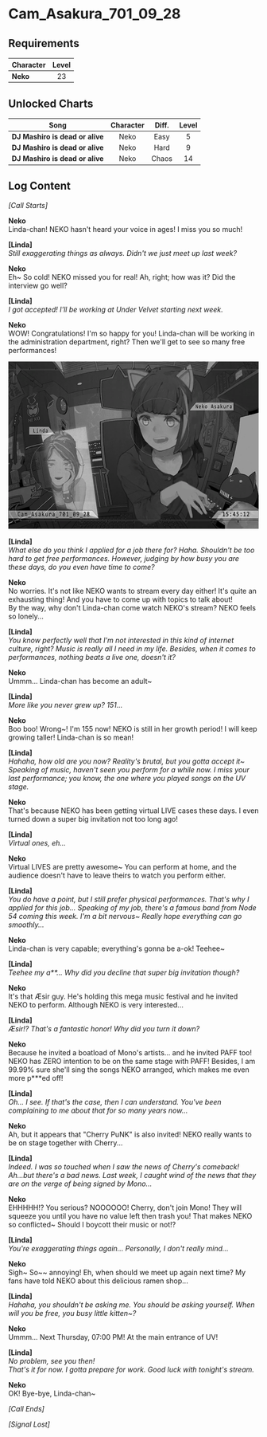 # Cam_Asakura_701_09_28
## Requirements
|Character|Level|
|---------|:---:|
|**Neko** | 23  |

## Unlocked Charts
|             Song              |Character|Diff.|Level|
|-------------------------------|:-------:|:---:|:---:|
|**DJ Mashiro is dead or alive**|  Neko   |Easy |  5  |
|**DJ Mashiro is dead or alive**|  Neko   |Hard |  9  |
|**DJ Mashiro is dead or alive**|  Neko   |Chaos| 14  |

## Log Content
*[Call Starts]*

**Neko**<br>
Linda\-chan! NEKO hasn't heard your voice in ages! I miss you so much!

**[Linda]**<br>
*Still exaggerating things as always. Didn't we just meet up last week?*

**Neko**<br>
Eh~ So cold! NEKO missed you for real! Ah, right; how was it? Did the interview go well?

**[Linda]**<br>
*I got accepted! I'll be working at Under Velvet starting next week.*

**Neko**<br>
WOW! Congratulations! I'm so happy for you! Linda\-chan will be working in the administration department, right? Then we'll get to see so many free performances!

![naos2801.png](./attachments/naos2801.png)

**[Linda]**<br>
*What else do you think I applied for a job there for? Haha. Shouldn't be too hard to get free performances. However, judging by how busy you are these days, do you even have time to come?*

**Neko**<br>
No worries. It's not like NEKO wants to stream every day either! It's quite an exhausting thing! And you have to come up with topics to talk about!<br>
By the way, why don't Linda\-chan come watch NEKO's stream? NEKO feels so lonely...

**[Linda]**<br>
*You know perfectly well that I'm not interested in this kind of internet culture, right? Music is really all I need in my life. Besides, when it comes to performances, nothing beats a live one, doesn't it?*

**Neko**<br>
Ummm... Linda\-chan has become an adult~

**[Linda]**<br>
*More like you never grew up? 151...*

**Neko**<br>
Boo boo! Wrong~! I'm 155 now! NEKO is still in her growth period! I will keep growing taller! Linda\-chan is so mean!

**[Linda]**<br>
*Hahaha, how old are you now? Reality's brutal, but you gotta accept it~<br>
Speaking of music, haven't seen you perform for a while now. I miss your last performance; you know, the one where you played songs on the UV stage.*

**Neko**<br>
That's because NEKO has been getting virtual LIVE cases these days. I even turned down a super big invitation not too long ago!

**[Linda]**<br>
*Virtual ones, eh...*

**Neko**<br>
Virtual LIVES are pretty awesome~ You can perform at home, and the audience doesn't have to leave theirs to watch you perform either.

**[Linda]**<br>
*You do have a point, but I still prefer physical performances. That's why I applied for this job... Speaking of my job, there's a famous band from Node 54 coming this week. I'm a bit nervous~ Really hope everything can go smoothly...*

**Neko**<br>
Linda\-chan is very capable; everything's gonna be a\-ok! Teehee~

**[Linda]**<br>
*Teehee my a\*\*... Why did you decline that super big invitation though?*

**Neko**<br>
It's that Æsir guy. He's holding this mega music festival and he invited NEKO to perform. Although NEKO is very interested...

**[Linda]**<br>
*Æsir!? That's a fantastic honor! Why did you turn it down?*

**Neko**<br>
Because he invited a boatload of Mono's artists... and he invited PAFF too! NEKO has ZERO intention to be on the same stage with PAFF! Besides, I am 99.99% sure she'll sing the songs NEKO arranged, which makes me even more p\*\*\*ed off!

**[Linda]**<br>
*Oh... I see. If that's the case, then I can understand. You've been complaining to me about that for so many years now...*

**Neko**<br>
Ah, but it appears that "Cherry PuNK" is also invited! NEKO really wants to be on stage together with Cherry...

**[Linda]**<br>
*Indeed. I was so touched when I saw the news of Cherry's comeback! Ah...but there's a bad news. Last week, I caught wind of the news that they are on the verge of being signed by Mono...*

**Neko**<br>
EHHHHH!? You serious? NOOOOOO! Cherry, don't join Mono! They will squeeze you until you have no value left then trash you! That makes NEKO so conflicted~ Should I boycott their music or not!?

**[Linda]**<br>
*You're exaggerating things again... Personally, I don't really mind...*

**Neko**<br>
Sigh~ So~~ annoying! Eh, when should we meet up again next time? My fans have told NEKO about this delicious ramen shop...

**[Linda]**<br>
*Hahaha, you shouldn't be asking me. You should be asking yourself. When will you be free, you busy little kitten~?*

**Neko**<br>
Ummm... Next Thursday, 07:00 PM! At the main entrance of UV!

**[Linda]**<br>
*No problem, see you then!<br>
That's it for now. I gotta prepare for work. Good luck with tonight's stream.*

**Neko**<br>
OK! Bye\-bye, Linda\-chan~

*[Call Ends]*

*[Signal Lost]*
